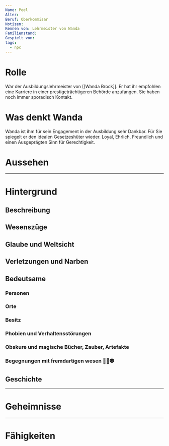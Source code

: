 ```yaml
---
Name: Peel
Alter: 
Beruf: Oberkommisar
Notizen: 
Kennen von: Lehrmeister von Wanda
Familienstand: 
Gespielt von: 
tags:
  - npc
---
```

# Rolle
War der Ausbildungslehrmeister von [[Wanda Brock]]. Er hat ihr empfohlen eine Karriere in einer prestigeträchtigeren Behörde anzufangen.
Sie haben noch immer sporadisch Kontakt.

# Was denkt Wanda
Wanda ist ihm für sein Engagement in der Ausbildung sehr Dankbar. Für Sie spiegelt er den idealen Gesetzeshüter wieder. Loyal, Ehrlich, Freundlich und einen Ausgeprägten Sinn für Gerechtigkeit.

# Aussehen

--- 
# Hintergrund
## Beschreibung


## Wesenszüge


## Glaube und Weltsicht


## Verletzungen und Narben


## Bedeutsame


### Personen


### Orte


### Besitz 


### Phobien und Verhaltensstörungen


### Obskure und magische Bücher, Zauber, Artefakte


### Begegnungen mit fremdartigen wesen 👻👾👽


## Geschichte


--- 
# Geheimnisse



--- 
# Fähigkeiten


